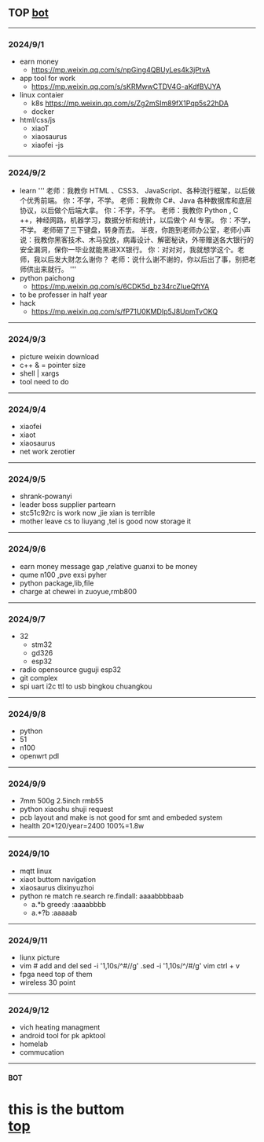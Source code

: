 ## TOP [bot](#bot)
---
### 2024/9/1
- earn money
    - https://mp.weixin.qq.com/s/npGing4QBUyLes4k3jPtvA
- app tool for work
	- https://mp.weixin.qq.com/s/sKRMwwCTDV4G-aKdfBVJYA
- linux contaier
	- k8s https://mp.weixin.qq.com/s/Zg2mSIm89fX1Pqp5s22hDA
    - docker
- html/css/js
	- xiaoT 
    - xiaosaurus
    - xiaofei -js
---
### 2024/9/2
- learn
'''
老师：我教你 HTML 、CSS3、 JavaScript、各种流行框架，以后做个优秀前端。
你：不学，不学。
老师：我教你 C#、Java 各种数据库和底层协议，以后做个后端大拿。
你：不学，不学。
老师：我教你 Python , C ++，神经网路，机器学习，数据分析和统计，以后做个 AI 专家。
你：不学，不学。
老师砸了三下键盘，转身而去。
半夜，你跑到老师办公室，老师小声说：我教你黑客技术、木马投放，病毒设计、解密秘诀，外带赠送各大银行的安全漏洞，保你一毕业就能黑进XX银行。
你：对对对，我就想学这个。老师，我以后发大财怎么谢你？
老师：说什么谢不谢的，你以后出了事，别把老师供出来就行。
'''
- python paichong
	- https://mp.weixin.qq.com/s/6CDK5d_bz34rcZIueQftYA
- to be professer in half year
- hack
	- https://mp.weixin.qq.com/s/fP71U0KMDIp5J8UpmTvOKQ
---
### 2024/9/3
- picture weixin download
- c++ & = pointer  size 
- shell | xargs
- tool need to do
---
### 2024/9/4
- xiaofei
- xiaot
- xiaosaurus
- net work zerotier 
---
### 2024/9/5
- shrank-powanyi 
- leader boss supplier partearn
- stc51c92rc  is work now ,jie xian is terrible
- mother leave cs to liuyang ,tel is good now storage it
---
### 2024/9/6
- earn money message gap ,relative guanxi to  be money
- qume n100 ,pve exsi pyher
- python package,lib,file
- charge at chewei in zuoyue,rmb800
---
### 2024/9/7
- 32
	- stm32
    - gd326
    - esp32
- radio opensource guguji esp32
- git complex
- spi uart i2c ttl to usb bingkou chuangkou
---
### 2024/9/8
- python 
- 51
- n100
- openwrt pdl
---
### 2024/9/9
- 7mm 500g 2.5inch rmb55 
- python xiaoshu shuji request
- pcb layout and make is not good for smt and embeded system
- health 20*120/year=2400 100%=1.8w
---
### 2024/9/10
- mqtt linux
- xiaot buttom navigation
- xiaosaurus dixinyuzhoi
- python re match re.search   re.findall: aaaabbbbaab
	- a.*b greedy :aaaabbbb
    - a.*?b   :aaaaab
---
### 2024/9/11
- liunx picture
- vim # add and del sed -i '1,10s/^#//g' .sed -i '1,10s/^/#/g' vim ctrl + v
- fpga need top of them
- wireless 30 point
---
### 2024/9/12
- vich heating managment
- android tool for pk apktool
- homelab 
- commucation
---
#### BOT    
this is the buttom   
[top](#top)
===========
